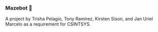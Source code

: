 ### Mazebot :space_invader: ###
A project by Trisha Pelagio, Tony Ramirez, Kirsten Sison, and Jan Uriel Marcelo as a requirement for CSINTSYS.

